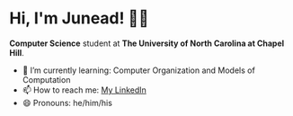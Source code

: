 # Hi, I'm Junead! 👋🏽


**Computer Science** student at **The University of North Carolina at Chapel Hill**.

- 🌱 I’m currently learning: Computer Organization and Models of Computation
- 📫 How to reach me: [My LinkedIn](https://www.linkedin.com/in/junead-khan/)
- 😄 Pronouns: he/him/his

